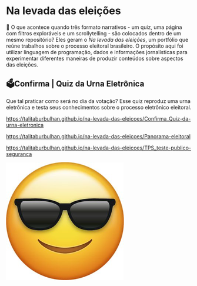 # Na levada das eleições 

🤔 O que acontece quando três formato narrativos - um quiz, uma página com filtros exploráveis e um scrollytelling - são colocados dentro de um mesmo repositório? Eles geram o *Na levada das eleições*, um portfólio que reúne trabalhos sobre o processo eleitoral brasileiro. O propósito aqui foi utilizar linguagem de programação, dados e informações jornalísticas para experimentar diferentes maneiras de produzir conteúdos sobre aspectos das eleições. 

## 🗳️Confirma | Quiz da Urna Eletrônica

Que tal praticar como será no dia da votação? Esse quiz reproduz uma urna eletrônica e testa seus conhecimentos sobre o processo eletrônico eleitoral.

https://talitaburbulhan.github.io/na-levada-das-eleicoes/Confirma_Quiz-da-urna-eletronica


https://talitaburbulhan.github.io/na-levada-das-eleicoes/Panorama-eleitoral


https://talitaburbulhan.github.io/na-levada-das-eleicoes/TPS_teste-publico-seguranca



[![Employee data](foto.jpg "titulo")](https://talitaburbulhan.github.io/na-levada-das-eleicoes/TPS_teste-publico-seguranca)
